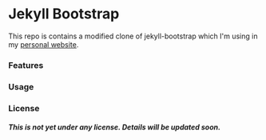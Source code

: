 Jekyll Bootstrap
================

This repo is contains a modified clone of jekyll-bootstrap which I'm using in my [personal website][1].  

### Features
  
  


### Usage
  
  


### License
##### This is not yet under any license. Details will be updated soon.

[1]: http://sathyamvellal.in
